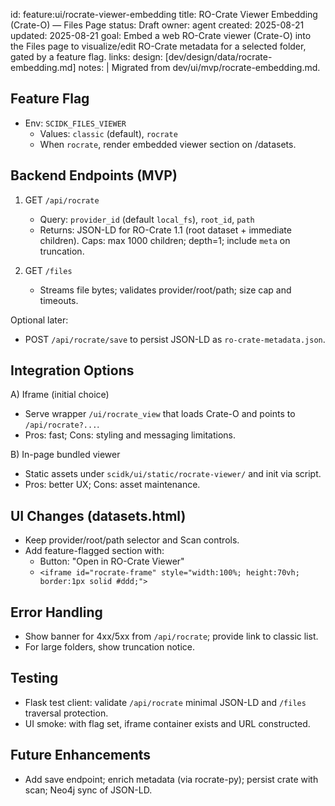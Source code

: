 id: feature:ui/rocrate-viewer-embedding
title: RO-Crate Viewer Embedding (Crate-O) — Files Page
status: Draft
owner: agent
created: 2025-08-21
updated: 2025-08-21
goal: Embed a web RO-Crate viewer (Crate-O) into the Files page to visualize/edit RO-Crate metadata for a selected folder, gated by a feature flag.
links:
  design: [dev/design/data/rocrate-embedding.md]
notes: |
  Migrated from dev/ui/mvp/rocrate-embedding.md.

## Feature Flag
- Env: `SCIDK_FILES_VIEWER`
  - Values: `classic` (default), `rocrate`
  - When `rocrate`, render embedded viewer section on /datasets.

## Backend Endpoints (MVP)
1) GET `/api/rocrate`
   - Query: `provider_id` (default `local_fs`), `root_id`, `path`
   - Returns: JSON-LD for RO-Crate 1.1 (root dataset + immediate children). Caps: max 1000 children; depth=1; include `meta` on truncation.

2) GET `/files`
   - Streams file bytes; validates provider/root/path; size cap and timeouts.

Optional later:
- POST `/api/rocrate/save` to persist JSON-LD as `ro-crate-metadata.json`.

## Integration Options

A) Iframe (initial choice)
- Serve wrapper `/ui/rocrate_view` that loads Crate-O and points to `/api/rocrate?...`.
- Pros: fast; Cons: styling and messaging limitations.

B) In-page bundled viewer
- Static assets under `scidk/ui/static/rocrate-viewer/` and init via script.
- Pros: better UX; Cons: asset maintenance.

## UI Changes (datasets.html)
- Keep provider/root/path selector and Scan controls.
- Add feature-flagged section with:
  - Button: "Open in RO-Crate Viewer"
  - `<iframe id="rocrate-frame" style="width:100%; height:70vh; border:1px solid #ddd;">`

## Error Handling
- Show banner for 4xx/5xx from `/api/rocrate`; provide link to classic list.
- For large folders, show truncation notice.

## Testing
- Flask test client: validate `/api/rocrate` minimal JSON-LD and `/files` traversal protection.
- UI smoke: with flag set, iframe container exists and URL constructed.

## Future Enhancements
- Add save endpoint; enrich metadata (via rocrate-py); persist crate with scan; Neo4j sync of JSON-LD.
